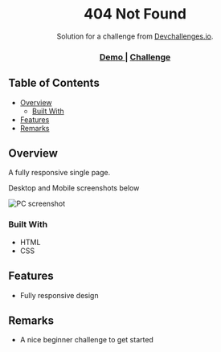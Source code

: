 <h1 align="center">404 Not Found</h1>

<div align="center">
   Solution for a challenge from  <a href="http://devchallenges.io" target="_blank">Devchallenges.io</a>.
</div>

<div align="center">
  <h3>
    <a href="https://responsive-portfolio-eta.vercel.app/404-not-found-master/index.html">
      Demo
    </a>
    <span> | </span>
    <a href="https://devchallenges.io/challenges/wBunSb7FPrIepJZAg0sY">
      Challenge
    </a>
  </h3>
</div>


## Table of Contents

- [Overview](#overview)
  - [Built With](#built-with)
- [Features](#features)
- [Remarks](#remarks)

<!-- OVERVIEW -->

## Overview

A fully responsive single page.

Desktop and Mobile screenshots below

![PC screenshot](https://drive.google.com/uc?export=view&id=1kXjFpuu7xccw7e4q6CI5Fqprlouq8DMX)

### Built With

- HTML
- CSS

## Features

- Fully responsive design


## Remarks

- A nice beginner challenge to get started







